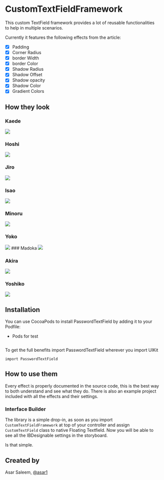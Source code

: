 # CustomTextFieldFramework
This custom TextField framework provides a lot of reusable functionalities to help in multiple scenarios.

Currently it features the following effects from the article:

- [x] Padding
- [x] Corner Radius
- [x] border Width
- [x] border Color
- [x] Shadow Radius
- [x] Shadow Offset
- [x] Shadow opacity 
- [x] Shadow Color
- [x] Gradient Colors
## How they look

### Kaede
<img src="/Screenshots/Kaede.gif" />

### Hoshi
<img src="/Screenshots/Hoshi.gif" />

### Jiro
<img src="/Screenshots/Jiro.gif" />

### Isao
<img src="/Screenshots/Isao.gif" />

### Minoru
<img src="/Screenshots/Minoru.gif" />

### Yoko
<img src="/Screenshots/Yoko.gif" />
### Madoka
<img src="/Screenshots/Madoka.gif" />

### Akira
<img src="/Screenshots/Akira.gif" />

### Yoshiko
<img src="/Screenshots/Yoshiko.gif" />

## Installation

You can use CocoaPods to install PasswordTextField by adding it to your Podfile:

- Pods for test
  ``` pod 'CustomTextFieldFramework', :git => 'https://github.com/asar1/CustomTextFieldFramework.git'
  ```
To get the full benefits import PasswordTextField wherever you import UIKit

``` import UIKit
import PasswordTextField
```

## How to use them

Every effect is properly documented in the source code, this is the best way to both understand and see what they do. There is also an example project included with all the effects and their settings.

### Interface Builder

The library is a simple drop-in, as soon as you import `CustomTextFieldFramework` at top of your controller and assign `CustomTextField` class to native Floating Textfield. Now you will be able to see all the IBDesignable settings in the storyboard.

Is that simple.

## Created by
Asar Saleem, [@asar1](https://github.com/asar1)

